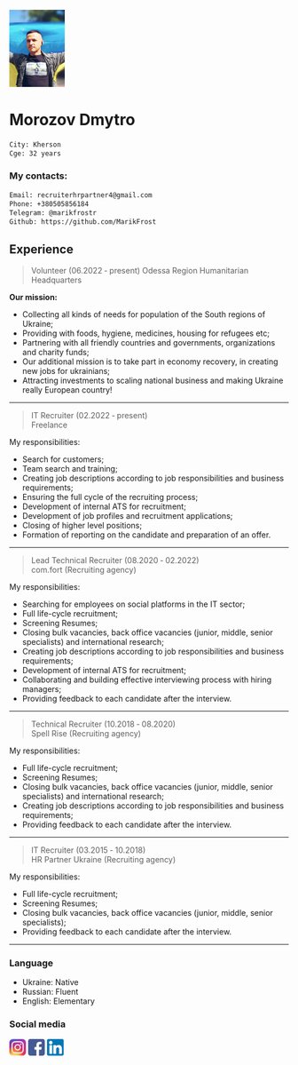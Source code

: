 ![Photo](img/photo.png)

# Morozov Dmytro

    City: Kherson
    Cge: 32 years

### My contacts:

    Email: recruiterhrpartner4@gmail.com
    Phone: +380505856184
    Telegram: @marikfrostr
    Github: https://github.com/MarikFrost

## Experience

> Volunteer (06.2022 ‐ present)
> Odessa Region Humanitarian Headquarters

**Our mission:**

- Collecting all kinds of needs for population of the South regions of Ukraine;
- Providing with foods, hygiene, medicines, housing for refugees etc;
- Partnering with all friendly countries and governments, organizations and charity funds;
- Our additional mission is to take part in economy recovery, in creating new jobs for ukrainians;
- Attracting investments to scaling national business and making Ukraine really European country!

---

> IT Recruiter (02.2022 ‐ present)  
> Freelance

My responsibilities:

- Search for customers;
- Team search and training;
- Creating job descriptions according to job responsibilities and business
  requirements;
- Ensuring the full cycle of the recruiting process;
- Development of internal ATS for recruitment;
- Development of job profiles and recruitment applications;
- Closing of higher level positions;
- Formation of reporting on the candidate and preparation of an offer.

---

> Lead Technical Recruiter (08.2020 ‐ 02.2022)  
> com.fort (Recruiting agency)

My responsibilities:

- Searching for employees on social platforms in the IT sector;
- Full life-cycle recruitment;
- Screening Resumes;
- Closing bulk vacancies, back office vacancies (junior, middle, senior specialists) and
  international research;
- Creating job descriptions according to job responsibilities and business
  requirements;
- Development of internal ATS for recruitment;
- Collaborating and building effective interviewing process with hiring managers;
- Providing feedback to each candidate after the interview.

---

> Technical Recruiter (10.2018 ‐ 08.2020)  
> Spell Rise (Recruiting agency)

My responsibilities:

- Full life-cycle recruitment;
- Screening Resumes;
- Closing bulk vacancies, back office vacancies (junior, middle, senior specialists) and
  international research;
- Creating job descriptions according to job responsibilities and business
  requirements;
- Providing feedback to each candidate after the interview.

---

> IT Recruiter (03.2015 ‐ 10.2018)  
> HR Partner Ukraine (Recruiting agency)

My responsibilities:

- Full life-cycle recruitment;
- Screening Resumes;
- Closing bulk vacancies, back office vacancies (junior, middle, senior specialists);
- Providing feedback to each candidate after the interview.

---

### Language

- Ukraine: Native
- Russian: Fluent
- English: Elementary

### Social media

[![Instagram](img/icon_instagram.jpeg)](https://www.instagram.com/marikfrostr/) [![Facebook](img/icon_facebook.jpg)](https://www.facebook.com/marikfrostr/) [![Linkedin](img/icon_linkedin.png)](https://www.linkedin.com/in/morozov-dmytro-4b039b225/)
